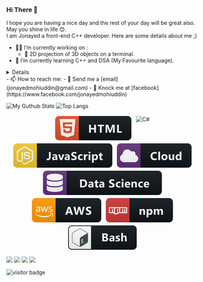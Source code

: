 ### Hi There 👋
I hope you are having a nice day and the rest of your day will be great also. May you shine in life 😊.</br>
I am Jonayed a front-end C++ developer.
Here are some details about me ;)

- 👨‍🔧 I’m currently working on :
  - 🍩 2D projection of 3D objects on a terminal.
- 🌱 I’m currently learning C++ and DSA (My Favourite language).
<details>Hello
- 🚀 I'll try to learn in future:
  - ☢️ __Compiler Design__.
  - 🏃‍♂️ __Competetive Programming__
  - 🖥 __Computer Design__
  - 👨‍💻 X86 Assembly.
- 😎 I have some experience working with : 
  - 💣 C programming.
  - 🎮 LibGdx and ❤ Löve2d Game Dev.
  - 📱 Android App Dev.
  - 🌐 HTML, CSS and Javascript.
  - 🌙 Lua programming.(👶 My first exposure to programming)
- 🤝 I’m looking to collaborate on any C++ projects.
- 🤔 I’m looking for help with __Compiler Designs__, __2D rendering of 3d models__ and __Computer Design__ Language.
- 💬 Ask me about programming.
</details>
- 📫 How to reach me: 
  - 📧 Send me a [email](jonayedmohiuddin@gmail.com)
  - 📲 Knock me at [facebook](https://www.facebook.com/jonayedmohiuddin)


![My Guthub Stats](https://github-readme-stats.vercel.app/api?username=JonayedMohiuddin&show_icons=true&theme=blue-green)
![Top Langs](https://github-readme-stats.vercel.app/api/top-langs/?username=JonayedMohiuddin&layout=compact&langs_count=8&hide=html,css&theme=chartreuse-dark)


<p align="center">
<img src="https://raw.githubusercontent.com/8bithemant/8bithemant/master/svg/dev/languages/html.svg" alt="Html" style="vertical-align:top; margin:4px"> 
<img src="https://raw.githubusercontent.com/8bithemant/8bithemant/master/svg/dev/languages/cpp.svg"alt="C#" style="vertical-align:top; margin:4px"> 
<img src="https://raw.githubusercontent.com/8bithemant/8bithemant/master/svg/dev/languages/js.svg" alt="JavaScript" style="vertical-align:top; margin:4px"> 
<img src="https://raw.githubusercontent.com/8bithemant/8bithemant/master/svg/dev/misc/cloud.svg" alt="Cloud" style="vertical-align:top; margin:4px"> 
<img src="https://raw.githubusercontent.com/8bithemant/8bithemant/master/svg/dev/misc/datascience.svg" alt="DataScience" style="vertical-align:top; margin:4px"> 
<img src="https://raw.githubusercontent.com/8bithemant/8bithemant/master/svg/dev/services/aws.svg" alt="AWS" style="vertical-align:top; margin:4px"> 
<img src="https://raw.githubusercontent.com/8bithemant/8bithemant/master/svg/dev/services/npm.svg" alt="NPM" style="vertical-align:top; margin:4px"> 
<img src="https://raw.githubusercontent.com/8bithemant/8bithemant/master/svg/dev/tools/bash.svg" alt="Bash" style="vertical-align:top; margin:4px">
<p align="center">
  
 <code><a href="https://www.python.org/" target="_blank"><img height="50" src="https://www.vectorlogo.zone/logos/python/python-ar21.svg"></a></code>
<code><a href="https://www.linux.org/" target="_blank"><img height="50" src="https://www.vectorlogo.zone/logos/linux/linux-ar21.svg"></a></code>
<code><a href="https://reactjs.org/" target="_blank"><img height="50" src="https://www.vectorlogo.zone/logos/reactjs/reactjs-ar21.svg"></a></code>
<code><a href="https://www.docker.com/" target="_blank"><img height="50" src="https://www.vectorlogo.zone/logos/docker/docker-official.svg"></a></code>


<img src="https://visitor-badge.laobi.icu/badge?page_id=HackerWaSi" alt="visitor badge"/>


